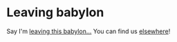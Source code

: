 # Leaving babylon

Say I'm [leaving this babylon...](https://www.youtube.com/watch?v=_wIH1lC5HDc)
You can find us [elsewhere](https://gitlab.com/unixjazz)!

